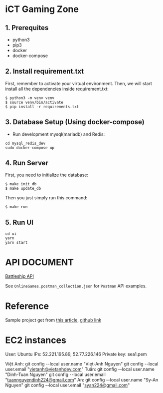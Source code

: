 # iCT Gaming Zone

## 1. Prerequites

- python3
- pip3
- docker
- docker-compose

## 2. Install requirement.txt

First, remember to activate your virtual environment. Then, we will start install all the dependencies inside requirement.txt:

```
$ python3 -m venv venv
$ source venv/bin/activate
$ pip install -r requirements.txt
```

## 3. Database Setup (Using docker-compose)


- Run development mysql(mariadb) and Redis:

~~~
cd mysql_redis_dev
sudo docker-compose up
~~~

## 4. Run Server

First, you need to initialize the database:

```
$ make init_db
$ make update_db
```

Then you just simply run this command:

```
$ make run
```


## 5. Run UI

```
cd ui
yarn
yarn start
```

# API DOCUMENT
[Battleship API](https://hackmd.io/s/B1ch__boV)

See ```OnlineGames.postman_collection.json``` for ```Postman``` API examples.

# Reference

Sample project get from [this article](https://medium.freecodecamp.org/structuring-a-flask-restplus-web-service-for-production-builds-c2ec676de563), [github link](https://github.com/cosmic-byte/flask-restplus-boilerplate)

# EC2 instances

User: Ubuntu
IPs: 52.221.195.89, 52.77.226.146
Private key: sea1.pem

Việt Anh:
git config --local user.name "Viet-Anh Nguyen"
git config --local user.email "vietanh@vietanhdev.com"
Tuấn:
git config --local user.name "Dinh-Tuan Nguyen"
git config --local user.email "tuannguyendinh224@gmail.com"
An:
git config --local user.name "Sy-An Nguyen"
git config --local user.email "syan224@gmail.com"